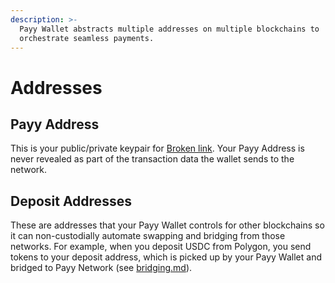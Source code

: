 ```yaml
---
description: >-
  Payy Wallet abstracts multiple addresses on multiple blockchains to
  orchestrate seamless payments.
---
```


# Addresses

## Payy Address

This is your public/private keypair for [Broken link](broken-reference "mention"). Your Payy Address is never revealed as part of the transaction data the wallet sends to the network.

## Deposit Addresses

These are addresses that your Payy Wallet controls for other blockchains so it can non-custodially automate swapping and bridging from those networks. For example, when you deposit USDC from Polygon, you send tokens to your deposit address, which is picked up by your Payy Wallet and bridged to Payy Network (see [bridging.md](bridging.md "mention")).&#x20;
